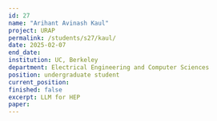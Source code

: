 ```yaml
---
id: 27
name: "Arihant Avinash Kaul"
project: URAP
permalink: /students/s27/kaul/
date: 2025-02-07
end_date:
institution: UC, Berkeley
department: Electrical Engineering and Computer Sciences
position: undergraduate student
current_position:
finished: false
excerpt: LLM for HEP
paper:
---
```


